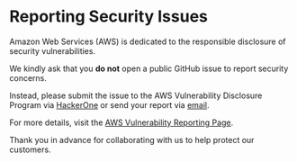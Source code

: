 # Reporting Security Issues



Amazon Web Services (AWS) is dedicated to the responsible disclosure of security vulnerabilities.

We kindly ask that you **do not** open a public GitHub issue to report security concerns.

Instead, please submit the issue to the AWS Vulnerability Disclosure Program via [HackerOne](https://hackerone.com/aws_vdp?type=team) or send your report via [email](aws-security@amazon.com).

For more details, visit the [AWS Vulnerability Reporting Page](http://aws.amazon.com/security/vulnerability-reporting/).

Thank you in advance for collaborating with us to help protect our customers.